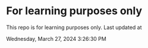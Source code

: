 # For learning purposes only
This repo is for learning purposes only.
Last updated at

Wednesday, March 27, 2024 3:26:30 PM

